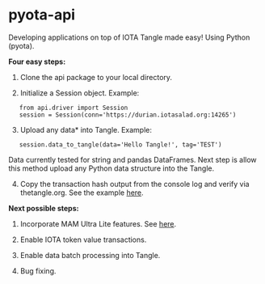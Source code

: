 # pyota-api
 Developing applications on top of IOTA Tangle made easy! Using Python (pyota).

**Four easy steps:**

1) Clone the api package to your local directory.


2) Initialize a Session object. Example:
```
   from api.driver import Session
   session = Session(conn='https://durian.iotasalad.org:14265')
```


3) Upload any data* into Tangle. Example:
```
   session.data_to_tangle(data='Hello Tangle!', tag='TEST')
```
Data currently tested for string and pandas DataFrames. Next step is allow this method upload any Python data structure into the Tangle. 


4) Copy the transaction hash output from the console log and verify via thetangle.org. See the example [here](https://thetangle.org/transaction/IRAQLYTFQWMDJGBGNHPVMZGZAF9KPUR9TAUXRLMULKZTVPYOBUPGOVBSSQQBMJIPFF9DBYQKSX9ZZ9999).


**Next possible steps:**

1) Incorporate MAM Ultra Lite features. See [here](https://medium.com/coinmonks/iota-mam-ultra-lite-493d8d1fb71a).

2) Enable IOTA token value transactions.

3) Enable data batch processing into Tangle.

4) Bug fixing.
   
